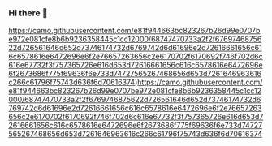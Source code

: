 ### Hi there 👋

<!--
**MSDL21/MSDL21** is a ✨ _special_ ✨ repository because its `README.md` (this file) appears on your GitHub profile.

[Here are some ideas to get you started:

- 🔭 I’m currently working on ...
- 🌱 I’m currently learning ...
- 👯 I’m looking to collaborate on ...
- 🤔 I’m looking for help with ...
- 💬 Ask me about ...
- 📫 How to reach me: ...
- 😄 Pronouns: ...
- ⚡ Fun fact: ...
-->
https://camo.githubusercontent.com/e81f944663bc823267b26d99e0707be972e081cfe8b6b9236358445c1cc12000/68747470733a2f2f6769746875622d726561646d652d73746174732d6769742d6d61696e2d72616661656c616c6578616e6472696e6f2e76657263656c2e6170702f6170692f746f702d6c616e67732f3f757365726e616d653d72616661656c616c6578616e6472696e6f2673686f775f69636f6e733d74727565267468656d653d7261646963616c266c61796f75743d636f6d70616374)https://camo.githubusercontent.com/e81f944663bc823267b26d99e0707be972e081cfe8b6b9236358445c1cc12000/68747470733a2f2f6769746875622d726561646d652d73746174732d6769742d6d61696e2d72616661656c616c6578616e6472696e6f2e76657263656c2e6170702f6170692f746f702d6c616e67732f3f757365726e616d653d72616661656c616c6578616e6472696e6f2673686f775f69636f6e733d74727565267468656d653d7261646963616c266c61796f75743d636f6d70616374
